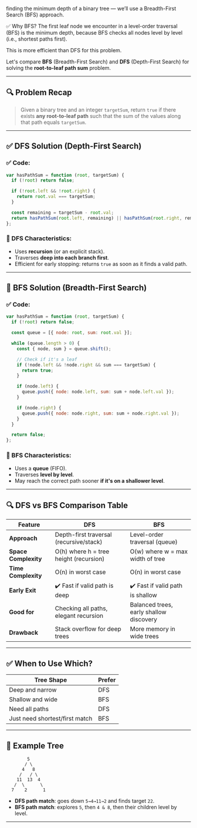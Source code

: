 finding the minimum depth of a binary tree — we’ll use a Breadth-First Search (BFS) approach.

✅ Why BFS?
The first leaf node we encounter in a level-order traversal (BFS) is the minimum depth, because BFS checks all nodes level by level (i.e., shortest paths first).

This is more efficient than DFS for this problem.

Let's compare **BFS** (Breadth-First Search) and **DFS** (Depth-First Search) for solving the **root-to-leaf path sum** problem.

---

## 🔍 Problem Recap

> Given a binary tree and an integer `targetSum`, return `true` if there exists **any root-to-leaf path** such that the sum of the values along that path equals `targetSum`.

---

## ✅ DFS Solution (Depth-First Search)

### ✅ Code:

```javascript
var hasPathSum = function (root, targetSum) {
  if (!root) return false;

  if (!root.left && !root.right) {
    return root.val === targetSum;
  }

  const remaining = targetSum - root.val;
  return hasPathSum(root.left, remaining) || hasPathSum(root.right, remaining);
};
```

### 🧠 DFS Characteristics:

- Uses **recursion** (or an explicit stack).
- Traverses **deep into each branch first**.
- Efficient for early stopping: returns `true` as soon as it finds a valid path.

---

## 🔁 BFS Solution (Breadth-First Search)

### ✅ Code:

```javascript
var hasPathSum = function (root, targetSum) {
  if (!root) return false;

  const queue = [{ node: root, sum: root.val }];

  while (queue.length > 0) {
    const { node, sum } = queue.shift();

    // Check if it's a leaf
    if (!node.left && !node.right && sum === targetSum) {
      return true;
    }

    if (node.left) {
      queue.push({ node: node.left, sum: sum + node.left.val });
    }

    if (node.right) {
      queue.push({ node: node.right, sum: sum + node.right.val });
    }
  }

  return false;
};
```

### 🧠 BFS Characteristics:

- Uses a **queue** (FIFO).
- Traverses **level by level**.
- May reach the correct path sooner **if it's on a shallower level**.

---

## 🔍 DFS vs BFS Comparison Table

| Feature              | DFS                                     | BFS                                     |
| -------------------- | --------------------------------------- | --------------------------------------- |
| **Approach**         | Depth-first traversal (recursive/stack) | Level-order traversal (queue)           |
| **Space Complexity** | O(h) where h = tree height (recursion)  | O(w) where w = max width of tree        |
| **Time Complexity**  | O(n) in worst case                      | O(n) in worst case                      |
| **Early Exit**       | ✔️ Fast if valid path is deep           | ✔️ Fast if valid path is shallow        |
| **Good for**         | Checking all paths, elegant recursion   | Balanced trees, early shallow discovery |
| **Drawback**         | Stack overflow for deep trees           | More memory in wide trees               |

---

## ✅ When to Use Which?

| Tree Shape                     | Prefer |
| ------------------------------ | ------ |
| Deep and narrow                | DFS    |
| Shallow and wide               | BFS    |
| Need all paths                 | DFS    |
| Just need shortest/first match | BFS    |

---

## 🧪 Example Tree

```
        5
       / \
      4   8
     /   / \
    11  13  4
   /  \      \
  7    2      1
```

- **DFS path match**: goes down `5→4→11→2` and finds target `22`.
- **BFS path match**: explores `5`, then `4 & 8`, then their children level by level.

---
